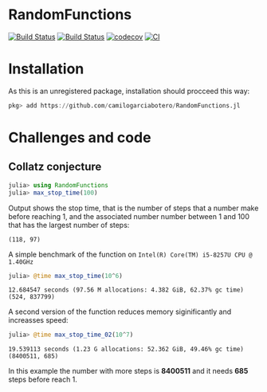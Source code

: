 # RandomFunctions

[![Build Status](https://travis-ci.com/camilogarciabotero/RandomFunctions.jl.svg?branch=master)](https://travis-ci.com/camilogarciabotero/RandomFunctions.jl)
[![Build Status](https://ci.appveyor.com/api/projects/status/github/camilogarciabotero/RandomFunctions.jl?svg=true)](https://ci.appveyor.com/project/camilogarciabotero/RandomFunctions-jl)
[![codecov](https://codecov.io/gh/camilogarciabotero/RandomFunctions.jl/branch/main/graph/badge.svg?token=4oLhs2LF6D)](https://codecov.io/gh/camilogarciabotero/RandomFunctions.jl)
[![CI](https://github.com/camilogarciabotero/RandomFunctions.jl/actions/workflows/CI.yml/badge.svg)](https://github.com/camilogarciabotero/RandomFunctions.jl/actions/workflows/CI.yml)
# Installation

As this is an unregistered package, installation should procceed this way:

```jl
pkg> add https://github.com/camilogarciabotero/RandomFunctions.jl
```
# Challenges and code
## Collatz conjecture

```jl
julia> using RandomFunctions
julia> max_stop_time(100)
```
Output shows the stop time, that is the number of steps that a number make before reaching 1, and the associated number number between 1 and 100 that has the largest number of steps:
```
(118, 97)
```
A simple benchmark of the function on `Intel(R) Core(TM) i5-8257U CPU @ 1.40GHz`
```jl
julia> @time max_stop_time(10^6)
```
```
12.684547 seconds (97.56 M allocations: 4.382 GiB, 62.37% gc time)
(524, 837799)
```
A second version of the function reduces memory siginificantly and increasses speed:
```jl
julia> @time max_stop_time_02(10^7)
```
```
19.539113 seconds (1.23 G allocations: 52.362 GiB, 49.46% gc time)
(8400511, 685)
```
In this example the number with more steps is **8400511** and it needs **685** steps before reach 1.